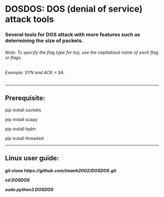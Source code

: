 <h1>DOSDOS: DOS (denial of service) attack tools</h1>
<h3>Several tools for DOS attack with more features such as determining the size of packets.</h3>
<h6>Note: To specify the flag type for tcp, use the capitalized name of each flag or flags.</h6>
<h6>Example: SYN and ACK = SA.</h6>
<hr>
<h2>Prerequisite:</h2>

pip install sockets

pip install scapy

pip install tqdm

pip install threaded
<hr>
<h2>Linux user guide:</h2>

<h5>git clone https://github.com/imanh2002/DOSDOS.git

cd DOSDOS

sudo python3 DOSDOS</h5>
